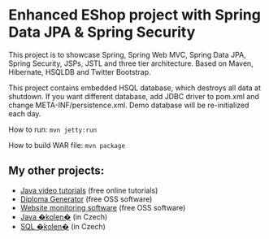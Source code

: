 <h1>Enhanced EShop project with Spring Data JPA & Spring Security</h1>

<p>This project is to showcase Spring, Spring Web MVC, Spring Data JPA, Spring Security, JSPs, JSTL and three tier architecture. 
Based on Maven, Hibernate, HSQLDB and Twitter Bootstrap.</p>

<p>This project contains embedded HSQL database, which destroys all
	data at shutdown. If you want different database, add JDBC driver to
	pom.xml and change META-INF/persistence.xml. Demo database will be
	re-initialized each day.</p>

<p>
	How to run:
	<code>mvn jetty:run</code>
</p>

<p>
	How to build WAR file:
	<code>mvn package</code>
</p>

<h2>My other projects:</h2>

<ul>
	<li><a href="http://www.javavids.com" target="_blank"
		title="Java video tutorials">Java video tutorials</a> (free online
		tutorials)</li>
	<li><a href="http://www.dipgen.com" target="_blank"
		title="Diploma Generator">Diploma Generator</a> (free OSS software)</li>
	<li><a href="http://sitemonitoring.sourceforge.net/"
		target="_blank" title="Website monitoring software">Website
			monitoring software</a> (free OSS software)</li>
	<li><a href="http://www.java-skoleni.cz" target="_blank"
		title="Java �kolen�">Java �kolen�</a> (in Czech)</li>
	<li><a href="http://www.sql-skoleni.cz" target="_blank"
		title="Java �kolen�">SQL �kolen�</a> (in Czech)</li>
</ul>
